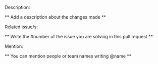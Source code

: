 Description:

** Add a description about the changes made **

Related issue/s:

** Write the #number of the issue you are solving in this pull request **

Mention:

** You can mention people or team names writing @name **
